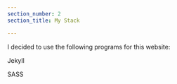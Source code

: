 ```yaml
---
section_number: 2
section_title: My Stack

---
```


I decided to use the following programs for this website:

Jekyll

SASS 